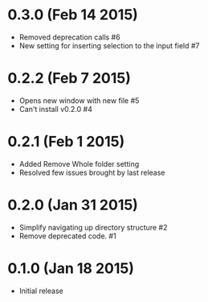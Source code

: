 0.3.0 (Feb 14 2015)
===================

* Removed deprecation calls  #6
* New setting for inserting selection to the input field #7

0.2.2 (Feb 7 2015)
===================

* Opens new window with new file  #5
* Can't install v0.2.0  #4

0.2.1 (Feb 1 2015)
===================

* Added Remove Whole folder setting
* Resolved few issues brought by last release

0.2.0 (Jan 31 2015)
===================

* Simplify navigating up directory structure #2
* Remove deprecated code. #1

0.1.0 (Jan 18 2015)
===================

* Initial release
